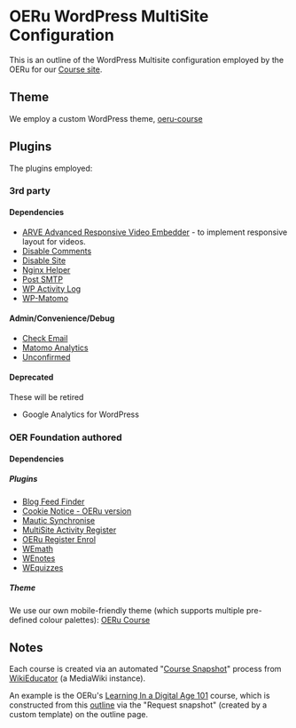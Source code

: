 # OERu WordPress MultiSite Configuration

This is an outline of the WordPress Multisite configuration employed by the OERu for our [Course site](https://course.oeru.org).

## Theme

We employ a custom WordPress theme, [oeru-course](https://git.oeru.org/oeru/oeru_course)

## Plugins

The plugins employed: 

### 3rd party 

#### Dependencies

* [ARVE Advanced Responsive Video Embedder](https://wordpress.org/plugins/advanced-responsive-video-embedder/) - to implement responsive layout for videos.
* [Disable Comments](https://wordpress.org/plugins/disable-comments/)
* [Disable Site](https://wordpress.org/plugins/disable-site/)
* [Nginx Helper](https://wordpress.org/plugins/nginx-helper/)
* [Post SMTP](https://wordpress.org/plugins/post-smtp/)
* [WP Activity Log](https://wordpress.org/plugins/wp-security-audit-log/)
* [WP-Matomo](https://wordpress.org/plugins/wp-piwik/)

#### Admin/Convenience/Debug

* [Check Email](https://wordpress.org/plugins/check-email/)
* [Matomo Analytics](https://wordpress.org/plugins/matomo/)
* [Unconfirmed](https://wordpress.org/plugins/unconfirmed/)

#### Deprecated

These will be retired

* Google Analytics for WordPress

### OER Foundation authored

#### Dependencies

##### Plugins

* [Blog Feed Finder](https://git.oeru.org/oeru/blog-feed-finder)
* [Cookie Notice - OERu version](https://git.oeru.org/oeru/oeru-wp-cookienotice)
* [Mautic Synchronise](https://git.oeru.org/oeru/wpms-mautic)
* [MultiSite Activity Register](https://git.oeru.org/oeru/wpms-activity-register)
* [OERu Register Enrol](https://git.oeru.org/oeru/register-enrol)
* [WEmath](https://git.oeru.org/oeru/wemath)
* [WEnotes](https://git.oeru.org/oeru/wenotes)
* [WEquizzes](https://git.oeru.org/oeru/wequizzes)

##### Theme

We use our own mobile-friendly theme (which supports multiple pre-defined colour palettes): [OERu Course](https://git.oeru.org/oeru/oeru_course)

## Notes

Each course is created via an automated "[Course Snapshot](https://git.oeru.org/wikieducator/course-snapshot)" process from [WikiEducator](https://wikieducator.org) (a MediaWiki instance).

An example is the OERu's [Learning In a Digital Age 101](https://course.oeru.org/lida101) course, which is constructed from this [outline](https://wikieducator.org/Learning_in_a_digital_age/_Outline_LiDA101) via the "Request snapshot" (created by a custom template) on the outline page. 


